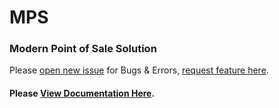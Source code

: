 # MPS

### Modern Point of Sale Solution

Please [open new issue](https://github.com/Tecdiary/MPS/issues) for Bugs &amp; Errors, [request feature here](https://github.com/Tecdiary/MPS/discussions/new?category=ideas).

#### Please [View Documentation Here](https://tecdiary.github.io/MPS).
